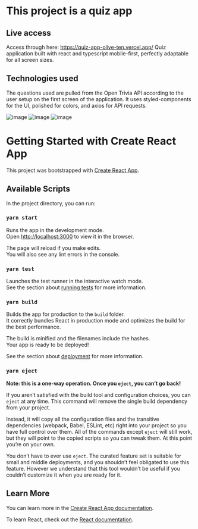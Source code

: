 # This project is a quiz app

## Live access
Access through here: https://quiz-app-olive-ten.vercel.app/
Quiz application built with react and typescript mobile-first, perfectly adaptable for all screen sizes.

## Technologies used
The questions used are pulled from the Open Trivia API according to the user setup on the first screen of the application.
It uses styled-components for the UI, polished for colors, and axios for API requests.

![image](https://user-images.githubusercontent.com/82615423/124372932-a485bb00-dc64-11eb-9aab-c9872f6714e9.png)
![image](https://user-images.githubusercontent.com/82615423/124372945-bc5d3f00-dc64-11eb-8aae-67604a07e754.png)
![image](https://user-images.githubusercontent.com/82615423/124372986-0b0ad900-dc65-11eb-98bc-268c0b303b66.png)

# Getting Started with Create React App

This project was bootstrapped with [Create React App](https://github.com/facebook/create-react-app).

## Available Scripts

In the project directory, you can run:

### `yarn start`

Runs the app in the development mode.\
Open [http://localhost:3000](http://localhost:3000) to view it in the browser.

The page will reload if you make edits.\
You will also see any lint errors in the console.

### `yarn test`

Launches the test runner in the interactive watch mode.\
See the section about [running tests](https://facebook.github.io/create-react-app/docs/running-tests) for more information.

### `yarn build`

Builds the app for production to the `build` folder.\
It correctly bundles React in production mode and optimizes the build for the best performance.

The build is minified and the filenames include the hashes.\
Your app is ready to be deployed!

See the section about [deployment](https://facebook.github.io/create-react-app/docs/deployment) for more information.

### `yarn eject`

**Note: this is a one-way operation. Once you `eject`, you can’t go back!**

If you aren’t satisfied with the build tool and configuration choices, you can `eject` at any time. This command will remove the single build dependency from your project.

Instead, it will copy all the configuration files and the transitive dependencies (webpack, Babel, ESLint, etc) right into your project so you have full control over them. All of the commands except `eject` will still work, but they will point to the copied scripts so you can tweak them. At this point you’re on your own.

You don’t have to ever use `eject`. The curated feature set is suitable for small and middle deployments, and you shouldn’t feel obligated to use this feature. However we understand that this tool wouldn’t be useful if you couldn’t customize it when you are ready for it.

## Learn More

You can learn more in the [Create React App documentation](https://facebook.github.io/create-react-app/docs/getting-started).

To learn React, check out the [React documentation](https://reactjs.org/).
